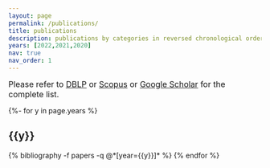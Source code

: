 ```yaml
---
layout: page
permalink: /publications/
title: publications
description: publications by categories in reversed chronological order (since 2020). 
years: [2022,2021,2020]
nav: true
nav_order: 1
---
```

<font size =3>Please refer to <a href="https://dblp.org/pid/g/FrancescoGuerra.html">DBLP</a> or <a href="https://www.scopus.com/authid/detail.uri?authorId=23396829400">Scopus</a> or <a href="https://scholar.google.com/citations?hl=it&user=s3L_fj0AAAAJ&view_op=list_works&authuser=2">Google Scholar</a> for the complete list.</font>


<!-- _pages/publications.md -->
<div class="publications">

{%- for y in page.years %}
  <h2 class="year">{{y}}</h2>
  {% bibliography -f papers -q @*[year={{y}}]* %}
{% endfor %}

</div>
